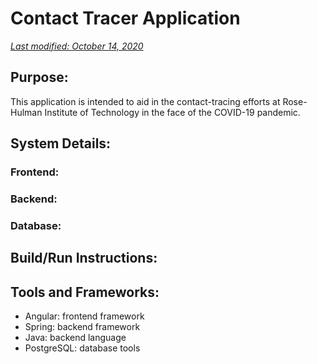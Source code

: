 # Contact Tracer Application
<i> <ins> Last modified: October 14, 2020 </ins> </i>

## Purpose: 
This application is intended to aid in the contact-tracing efforts at Rose-Hulman Institute of Technology in the face of the COVID-19 pandemic. 

## System Details: 
### Frontend: 
### Backend: 
### Database: 

## Build/Run Instructions: 

## Tools and Frameworks: 
* Angular: frontend framework 
* Spring: backend framework 
* Java: backend language 
* PostgreSQL: database tools
